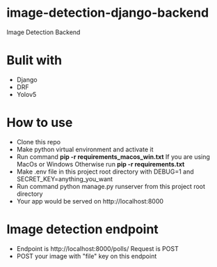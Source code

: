 # image-detection-django-backend

Image Detection Backend

# Bulit with

- Django
- DRF
- Yolov5

# How to use

- Clone this repo
- Make python virtual environment and activate it
- Run command **pip -r requirements_macos_win.txt** If you are using MacOs or Windows Otherwise run **pip -r requirements.txt**
- Make .env file in this project root directory with DEBUG=1 and SECRET_KEY=anything_you_want
- Run command python manage.py runserver from this project root directory
- Your app would be served on http://localhost:8000

# Image detection endpoint

- Endpoint is http://localhost:8000/polls/ Request is POST
- POST your image with "file" key on this endpoint
